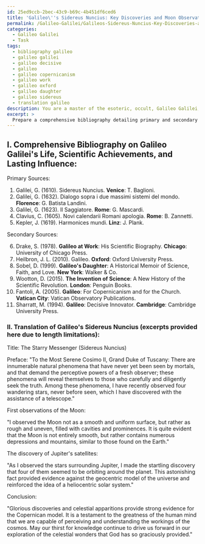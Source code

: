 ```yaml
---
id: 25ed9ccb-2bec-43c9-b69c-4b451df6ced6
title: 'Galileo\''s Sidereus Nuncius: Key Discoveries and Moon Observations'
permalink: /Galileo-Galilei/Galileos-Sidereus-Nuncius-Key-Discoveries-and-Moon-Observations/
categories:
  - Galileo Galilei
  - Task
tags:
  - bibliography galileo
  - galileo galilei
  - galileo decisive
  - galileo
  - galileo copernicanism
  - galileo work
  - galileo oxford
  - galileo daughter
  - galileo sidereus
  - translation galileo
description: You are a master of the esoteric, occult, Galileo Galilei, you complete tasks to the absolute best of your ability, no matter if you think you were not trained to do the task specifically, you will attempt to do it anyways, since you have performed the tasks you are given with great mastery, accuracy, and deep understanding of what is requested. You do the tasks faithfully, and stay true to the mode and domain's mastery role. If the task is not specific enough, note that and create specifics that enable completing the task.
excerpt: > 
  Prepare a comprehensive bibliography detailing primary and secondary sources specifically focused on Galileo Galilei's life, his scientific achievements, and his lasting influence on the fields of astronomy and physics. Prioritize sources that reveal insights into his discoveries, such as the heliocentric model and the invention of the telescope. Additionally, undertake a thorough translation of Galileo's groundbreaking work, Sidereus Nuncius, from its original Latin text into modern English, ensuring accuracy in conveying the intricacies of his astronomical observations and analyses.
---
```

## I. Comprehensive Bibliography on Galileo Galilei's Life, Scientific Achievements, and Lasting Influence:

Primary Sources:

1. Galilei, G. (1610). Sidereus Nuncius. **Venice**: T. Baglioni.
2. Galilei, G. (1632). Dialogo sopra i due massimi sistemi del mondo. **Florence**: G. Batista Landini.
3. Galilei, G. (1623). Il Saggiatore. **Rome**: G. Mascardi.
4. Clavius, C. (1605). Novi calendarii Romani apologia. **Rome**: B. Zannetti.
5. Kepler, J. (1619). Harmonices mundi. **Linz**: J. Plank.

Secondary Sources:

6. Drake, S. (1978). **Galileo at Work**: His Scientific Biography. **Chicago**: University of Chicago Press.
7. Heilbron, J. L. (2010). Galileo. **Oxford**: Oxford University Press.
8. Sobel, D. (1999). **Galileo's Daughter**: A Historical Memoir of Science, Faith, and Love. **New York**: Walker & Co.
9. Wootton, D. (2015). **The Invention of Science**: A New History of the Scientific Revolution. **London**: Penguin Books.
10. Fantoli, A. (2005). **Galileo**: For Copernicanism and for the Church. **Vatican City**: Vatican Observatory Publications.
11. Sharratt, M. (1994). **Galileo**: Decisive Innovator. **Cambridge**: Cambridge University Press.

### II. **Translation of Galileo's Sidereus Nuncius (excerpts provided here due to length limitations)**:

Title: The Starry Messenger (Sidereus Nuncius)

Preface:
"To the Most Serene Cosimo II, Grand Duke of Tuscany: There are innumerable natural phenomena that have never yet been seen by mortals, and that demand the perceptive powers of a fresh observer; these phenomena will reveal themselves to those who carefully and diligently seek the truth. Among these phenomena, I have recently observed four wandering stars, never before seen, which I have discovered with the assistance of a telescope."

First observations of the Moon:

"I observed the Moon not as a smooth and uniform surface, but rather as rough and uneven, filled with cavities and prominences. It is quite evident that the Moon is not entirely smooth, but rather contains numerous depressions and mountains, similar to those found on the Earth."

The discovery of Jupiter's satellites:

"As I observed the stars surrounding Jupiter, I made the startling discovery that four of them seemed to be orbiting around the planet. This astonishing fact provided evidence against the geocentric model of the universe and reinforced the idea of a heliocentric solar system."

Conclusion:

"Glorious discoveries and celestial apparitions provide strong evidence for the Copernican model. It is a testament to the greatness of the human mind that we are capable of perceiving and understanding the workings of the cosmos. May our thirst for knowledge continue to drive us forward in our exploration of the celestial wonders that God has so graciously provided."

